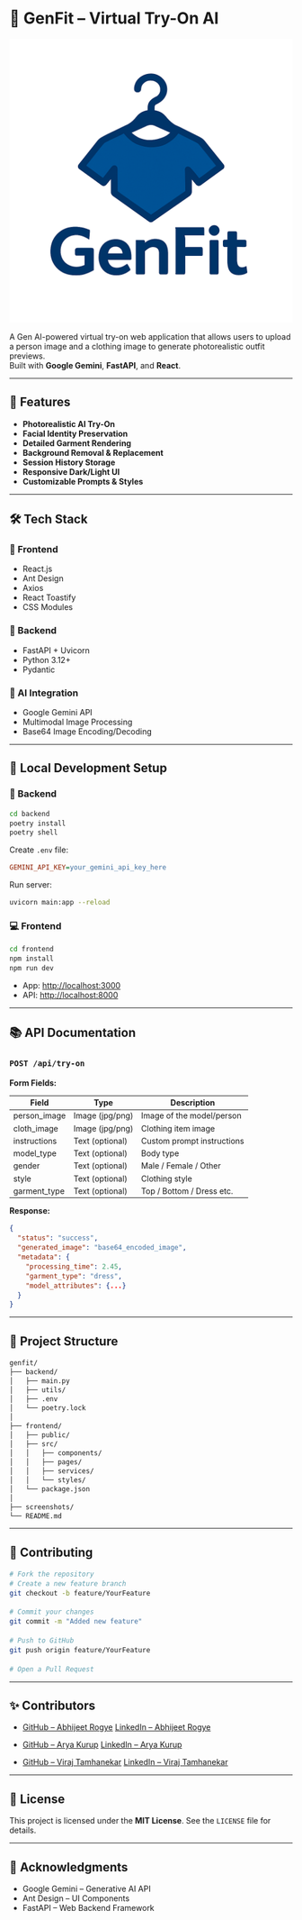 # 👗 GenFit – Virtual Try-On AI

![Genfit Banner](frontend/public/logo.png)

A Gen AI-powered virtual try-on web application that allows users to upload a person image and a clothing image to generate photorealistic outfit previews.  
Built with **Google Gemini**, **FastAPI**, and **React**.

---

## 🌟 Features

- **Photorealistic AI Try-On**
- **Facial Identity Preservation**
- **Detailed Garment Rendering**
- **Background Removal & Replacement**
- **Session History Storage**
- **Responsive Dark/Light UI**
- **Customizable Prompts & Styles**

---

## 🛠️ Tech Stack

### 🔹 Frontend
- React.js
- Ant Design
- Axios
- React Toastify
- CSS Modules

### 🔹 Backend
- FastAPI + Uvicorn
- Python 3.12+
- Pydantic

### 🔹 AI Integration
- Google Gemini API
- Multimodal Image Processing
- Base64 Image Encoding/Decoding

---

## 🚀 Local Development Setup

### 🔧 Backend

```bash
cd backend
poetry install
poetry shell
````

Create `.env` file:

```ini
GEMINI_API_KEY=your_gemini_api_key_here
```

Run server:

```bash
uvicorn main:app --reload
```

### 💻 Frontend

```bash
cd frontend
npm install
npm run dev
```

* App: [http://localhost:3000](http://localhost:3000)
* API: [http://localhost:8000](http://localhost:8000)

---

## 📚 API Documentation

### `POST /api/try-on`

**Form Fields:**

| Field         | Type            | Description                |
| ------------- | --------------- | -------------------------- |
| person\_image | Image (jpg/png) | Image of the model/person  |
| cloth\_image  | Image (jpg/png) | Clothing item image        |
| instructions  | Text (optional) | Custom prompt instructions |
| model\_type   | Text (optional) | Body type                  |
| gender        | Text (optional) | Male / Female / Other      |
| style         | Text (optional) | Clothing style             |
| garment\_type | Text (optional) | Top / Bottom / Dress etc.  |

**Response:**

```json
{
  "status": "success",
  "generated_image": "base64_encoded_image",
  "metadata": {
    "processing_time": 2.45,
    "garment_type": "dress",
    "model_attributes": {...}
  }
}
```

---

## 📁 Project Structure

```
genfit/
├── backend/
│   ├── main.py
│   ├── utils/
│   ├── .env
│   └── poetry.lock
│
├── frontend/
│   ├── public/
│   ├── src/
│   │   ├── components/
│   │   ├── pages/
│   │   ├── services/
│   │   └── styles/
│   └── package.json
│
├── screenshots/
└── README.md
```

---

## 🤝 Contributing

```bash
# Fork the repository
# Create a new feature branch
git checkout -b feature/YourFeature

# Commit your changes
git commit -m "Added new feature"

# Push to GitHub
git push origin feature/YourFeature

# Open a Pull Request
```

---

## ✨ Contributors

* [GitHub – Abhijeet Rogye](https://github.com/abhijeetrogye)
  [LinkedIn – Abhijeet Rogye](https://linkedin.com/in/abhijeetrogye)

* [GitHub – Arya Kurup](https://github.com/AryaKurup16)
  [LinkedIn – Arya Kurup](https://www.linkedin.com/in/arya-kurup-aa7264244/)

* [GitHub – Viraj Tamhanekar](https://github.com/virajtamhanekar)
  [LinkedIn – Viraj Tamhanekar](https://www.linkedin.com/in/viraj-tamhanekar/)

---

## 📄 License

This project is licensed under the **MIT License**.
See the `LICENSE` file for details.

---

## 🙏 Acknowledgments

* Google Gemini – Generative AI API
* Ant Design – UI Components
* FastAPI – Web Backend Framework

